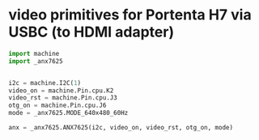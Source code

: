 # video primitives for Portenta H7 via USBC (to HDMI adapter)

```python
import machine
import _anx7625


i2c = machine.I2C(1)
video_on = machine.Pin.cpu.K2
video_rst = machine.Pin.cpu.J3
otg_on = machine.Pin.cpu.J6
mode = _anx7625.MODE_640x480_60Hz

anx = _anx7625.ANX7625(i2c, video_on, video_rst, otg_on, mode)

```